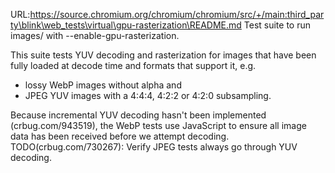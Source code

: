 URL:https://source.chromium.org/chromium/chromium/src/+/main:third_party\blink\web_tests\virtual\gpu-rasterization\README.md
Test suite to run images/ with --enable-gpu-rasterization.

This suite tests YUV decoding and rasterization for images that have been fully
loaded at decode time and formats that support it, e.g.
* lossy WebP images without alpha and
* JPEG YUV images with a 4:4:4, 4:2:2 or 4:2:0 subsampling.

Because incremental YUV decoding hasn't been implemented (crbug.com/943519), the
WebP tests use JavaScript to ensure all image data has been received before we
attempt decoding. TODO(crbug.com/730267): Verify JPEG tests always go through
YUV decoding.
